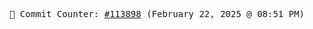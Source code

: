 <p align="center">
    <samp>
        📮 Commit Counter: <a href="https://github.com/Javascript-void0/Javascript-void0/commits/main">#113898</a> (February 22, 2025 @ 08:51 PM)
    </samp>
</p>